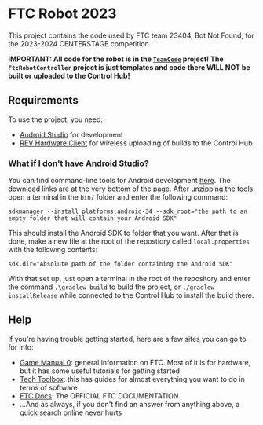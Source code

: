 # FTC Robot 2023

This project contains the code used by FTC team 23404, Bot Not Found, for the 2023-2024 CENTERSTAGE competition

**IMPORTANT: All code for the robot is in the [`TeamCode`](./TeamCode) project!  The `FtcRobotController` project is just templates and code there WILL NOT be built or uploaded to the Control Hub!**

## Requirements

To use the project, you need:

- [Android Studio](https://developer.android.com/studio/) for development
- [REV Hardware Client](https://docs.revrobotics.com/rev-hardware-client/) for wireless uploading of builds to the Control Hub

### What if I don't have Android Studio?

You can find command-line tools for Android development [here](https://developer.android.com/studio).  The download links are at the very bottom of the page.
After unzipping the tools, open a terminal in the `bin/` folder and enter the following command:

`sdkmanager --install platforms;android-34 --sdk_root="the path to an empty folder that will contain your Android SDK"`

This should install the Android SDK to folder that you want.
After that is done, make a new file at the root of the repostiory called `local.properties` with the following contents:

`sdk.dir="Absolute path of the folder containing the Android SDK"`

With that set up, just open a terminal in the root of the repository and enter the command `.\gradlew build` to build the project, or `./gradlew installRelease` while connected to the Control Hub to install the build there.

## Help

If you're having trouble getting started, here are a few sites you can go to for info:

- [Game Manual 0](https://gm0.org/): general information on FTC.  Most of it is for hardware, but it has some useful tutorials for getting started
- [Tech Toolbox](https://ftc-tech-toolbox.vercel.app/): this has guides for almost everything you want to do in terms of software
- [FTC Docs](https://ftc-docs.firstinspires.org/): The OFFICIAL FTC DOCUMENTATION
- ...And as always, if you don't find an answer from anything above, a quick search online never hurts
